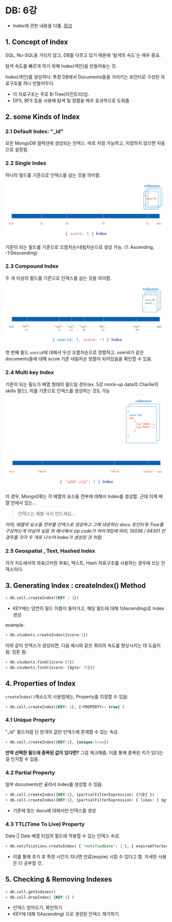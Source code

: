 # DB: 6강

- Index에 관한 내용을 다룸. [링크](https://velopert.com/560)



## 1. Concept of Index

SQL, No-SQL을 가리지 않고, DB를 다루고 있기 때문에 '탐색의 속도'는 매우 중요.

탐색 속도를 빠르게 하기 위해 Index(색인)을 만들어놓는 것.

Index(색인)를 생성하다: 특정 DB에서 Documents들을 가리키는 포인터로 구성된 자료구조를 하나 만들어두다.

- 이 자료구조는 주로 B-Tree(이진트리)임.
- DFS, BFS 등을 사용해 탐색 및 정렬을 매우 효과적으로 도와줌



## 2. some Kinds of Index

### 2.1 Default Index: "_id"

모든 MongoDB 컬렉션에 생성되는 인덱스. 따로 지정 가능하고, 지정하지 않으면 자동으로 설정됨.

### 2.2 Single Index

하나의 필드를 기준으로 인덱스를 삼는 것을 의미함.

![single_field_index](./single_field_index.svg)

기준이 되는 필드를 기준으로 오름차순/내림차순으로 생성 가능. (1: Ascending, -1:Descending)

### 2.3 Compound Index

두 개 이상의 필드를 기준으로 인덱스를 삼는 것을 의미함.

![compound_index](./compound_index.svg)

첫 번째 필드 `userid`에 대해서 우선 오름차순으로 정렬하고, userid가 같은 documents들에 대해 score 기준 내림차순 정렬이 되어있음을 확인할 수 있음.

### 2.4 Multi key Index

기준이 되는 필드가 배열 형태의 필드일 경우(ex. 5강 mock-up data의 Charlie의 skills 필드), 이를 기준으로 인덱스를 생성하는 것도 가능

![mk_index](./multi_key_index.svg)

이 경우, MongoDB는 각 배열의 요소들 전부에 대해서 Index를 생성함. 근데 이제 배열 안에서 있는...

>  인덱스는 제발 사서 만드세요...

*아마, 배열의 요소들 전부를 인덱스로 생성하고 그에 대응하는 docu 포인터 B-Tree를 구성하는게 아닐까 싶음*
*위 예시에서 zip code가 여러개임에 따라, 10036 / 94301 인 경우를 각각 두 개로 나누어 Index가 생성된 것 처럼.*

### 2.5 Geospatial , Text, Hashed Index

각각 지도에서의 좌표(2차원 좌표), 텍스트, Hash 자료구조를 사용하는 경우에 쓰는 인덱스이다.



## 3. Generating Index : createIndex() Method

```sql
> db.coll.createIndex({KEY : 1})
```

- KEY에는 당연히 필드 이름이 들어가고, 해당 필드에 대해 1(Ascending)로 Index 생성

example:

```sql
> db.students.createIndex({score:1})
```



이와 같이 인덱스가 생성되면, 다음 예시와 같은 쿼리의 속도를 향상시키는 데 도움이 됨: 암튼 됨:

```sql
> db.students.find({score:57})
> db.students.find({score: {$gte: 75}})
```



## 4. Properties of Index

`createIndex()`메소드의 사용법에는, Property를 지정할 수 있음:

```sql
> db.coll.createIndex({KEY: 1}, {<PROPERTY>: true} )
```

### 4.1 Unique Property

"_id" 필드처럼 단 한개의 값만 인덱스에 존재할 수 있는 속성. 

```sql
> db.coll.createIndex({KEY:1}, {unique:true})
```

**만약 선택한 필드에 중복된 값이 있다면?** 그걸 체크해줌. 이를 통해 중복된 키가 있다는 걸 인지할 수 있음.

### 4.2 Partial Property

일부 documents만 골라서 Index를 생성할 수 있음.

```sql
> db.coll.createIndex({KEY:1}, {partialFilterExpression: {기준} })
> db.coll.createIndex({KEY:1}, {partialFilterExpression: { likes: { $gte: 30 } } } )
```

- 기준에 맞는 docu에 대해서만 인덱스를 생성

### 4.3 TTL(Time To Live) Property

Date || Date 배열 타입의 필드에 적용할 수 있는 인덱스 속성.

```sql
> db.notifications.createIndex( { "notifiedDate": 1 }, { expireAfterSeconds: 3600 } )
```

- 이를 통해 추가 후 특정 시간이 지나면 만료(expire) 시킬 수 있다고 함. 자세한 사용은 더 공부할 것.



## 5. Checking & Removing Indexes

```sql
> db.coll.getIndexes()
> db.coll.dropIndex( {KEY:1} )
```

- 인덱스 얻어오기, 확인하기
- KEY에 대해 1(Ascending) 으로 생성된 인덱스 제거하기.